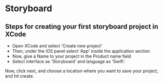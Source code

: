 
# Storyboard

## Steps for creating your first storyboard project in XCode

  * Open XCode and select 'Create new project'
  * Then, under the iOS panel select 'App' inside the application section
  * Now, give a Name to your project in the Product name field
  * Select interface as 'Storyboard' and language as 'Swift'.

Now, click next, and choose a location where you want to save your project, and hit create.



